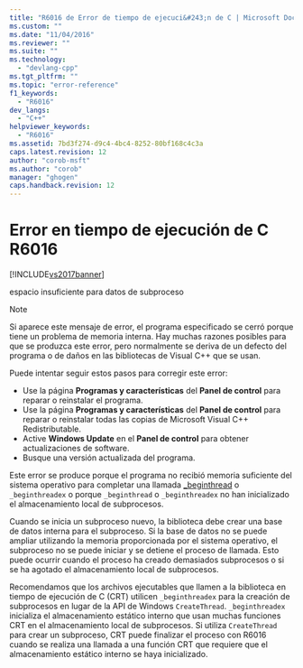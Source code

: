 ```yaml
---
title: "R6016 de Error de tiempo de ejecuci&#243;n de C | Microsoft Docs"
ms.custom: ""
ms.date: "11/04/2016"
ms.reviewer: ""
ms.suite: ""
ms.technology: 
  - "devlang-cpp"
ms.tgt_pltfrm: ""
ms.topic: "error-reference"
f1_keywords: 
  - "R6016"
dev_langs: 
  - "C++"
helpviewer_keywords: 
  - "R6016"
ms.assetid: 7bd3f274-d9c4-4bc4-8252-80bf168c4c3a
caps.latest.revision: 12
author: "corob-msft"
ms.author: "corob"
manager: "ghogen"
caps.handback.revision: 12
---
```

# Error en tiempo de ejecuci&#243;n de C R6016
[!INCLUDE[vs2017banner](../../assembler/inline/includes/vs2017banner.md)]

espacio insuficiente para datos de subproceso  
  
> [!NOTE]
>  Si aparece este mensaje de error, el programa especificado se cerró porque tiene un problema de memoria interna.  Hay muchas razones posibles para que se produzca este error, pero normalmente se deriva de un defecto del programa o de daños en las bibliotecas de Visual C\+\+ que se usan.  
>   
>  Puede intentar seguir estos pasos para corregir este error:  
>   
>  -   Use la página **Programas y características** del **Panel de control** para reparar o reinstalar el programa.  
> -   Use la página **Programas y características** del **Panel de control** para reparar o reinstalar todas las copias de Microsoft Visual C\+\+ Redistributable.  
> -   Active **Windows Update** en el **Panel de control** para obtener actualizaciones de software.  
> -   Busque una versión actualizada del programa.  
  
 Este error se produce porque el programa no recibió memoria suficiente del sistema operativo para completar una llamada [\_beginthread](../../c-runtime-library/reference/beginthread-beginthreadex.md) o `_beginthreadex` o porque `_beginthread` o `_beginthreadex` no han inicializado el almacenamiento local de subprocesos.  
  
 Cuando se inicia un subproceso nuevo, la biblioteca debe crear una base de datos interna para el subproceso.  Si la base de datos no se puede ampliar utilizando la memoria proporcionada por el sistema operativo, el subproceso no se puede iniciar y se detiene el proceso de llamada.  Esto puede ocurrir cuando el proceso ha creado demasiados subprocesos o si se ha agotado el almacenamiento local de subprocesos.  
  
 Recomendamos que los archivos ejecutables que llamen a la biblioteca en tiempo de ejecución de C \(CRT\) utilicen `_beginthreadex` para la creación de subprocesos en lugar de la API de Windows `CreateThread`.  `_beginthreadex` inicializa el almacenamiento estático interno que usan muchas funciones CRT en el almacenamiento local de subprocesos.  Si utiliza `CreateThread` para crear un subproceso, CRT puede finalizar el proceso con R6016 cuando se realiza una llamada a una función CRT que requiere que el almacenamiento estático interno se haya inicializado.